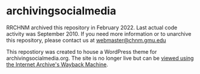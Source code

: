 # archivingsocialmedia

RRCHNM archived this repository in February 2022. Last actual code activity was September 2010. If you need more information or to unarchive this repository, please contact us at webmaster@chnm.gmu.edu

This repostiory was created to house a WordPress theme for archivingsocialmedia.org. The site is no longer live but can be [viewed using the Internet Archive's Wayback Machine](https://web.archive.org/web/20110210084328/http://archivingsocialmedia.org/).
